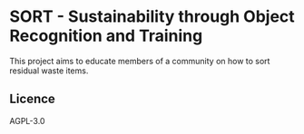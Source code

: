 # SORT - Sustainability through Object Recognition and Training

This project aims to educate members of a community on how to sort residual waste items.

## Licence
AGPL-3.0
